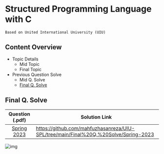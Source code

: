 # Structured Programming Language with C
`Based on United International University (UIU)`  

## Content Overview
  - Topic Details
    - Mid Topic
    - Final Topic
  - Previous Question Solve
    - Mid Q. Solve
    - [Final Q. Solve](https://github.com/mahfuzhasanreza/UIU-SPL/tree/main?tab=readme-ov-file#final-q-solve)

## Final Q. Solve
  | Question (.pdf) | Solution Link |
  :----------------:|----------------
  [Spring 2023](https://github.com/mahfuzhasanreza/UIU-SPL/blob/main/Final%20Q.%20Solve/Spring-2023/Spring23_Final_Q.pdf) | https://github.com/mahfuzhasanreza/UIU-SPL/tree/main/Final%20Q.%20Solve/Spring-2023

![img](./git-img/starring-a-repository.jpg)